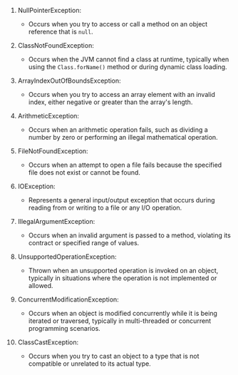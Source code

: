 1. NullPointerException:

   - Occurs when you try to access or call a method on an object reference that is `null`.

2. ClassNotFoundException:

   - Occurs when the JVM cannot find a class at runtime, typically when using the `Class.forName()` method or during dynamic class loading.

3. ArrayIndexOutOfBoundsException:

   - Occurs when you try to access an array element with an invalid index, either negative or greater than the array's length.

4. ArithmeticException:

   - Occurs when an arithmetic operation fails, such as dividing a number by zero or performing an illegal mathematical operation.

5. FileNotFoundException:

   - Occurs when an attempt to open a file fails because the specified file does not exist or cannot be found.

6. IOException:

   - Represents a general input/output exception that occurs during reading from or writing to a file or any I/O operation.

7. IllegalArgumentException:

   - Occurs when an invalid argument is passed to a method, violating its contract or specified range of values.

8. UnsupportedOperationException:

   - Thrown when an unsupported operation is invoked on an object, typically in situations where the operation is not implemented or allowed.

9. ConcurrentModificationException:

   - Occurs when an object is modified concurrently while it is being iterated or traversed, typically in multi-threaded or concurrent programming scenarios.

10. ClassCastException:
    - Occurs when you try to cast an object to a type that is not compatible or unrelated to its actual type.
